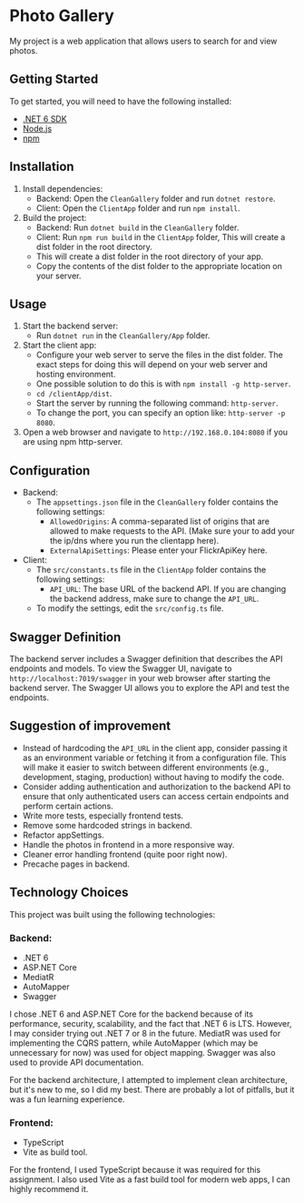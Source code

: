 # Photo Gallery

My project is a web application that allows users to search for and view photos.

## Getting Started

To get started, you will need to have the following installed:

- [.NET 6 SDK](https://dotnet.microsoft.com/download/dotnet/6.0)
- [Node.js](https://nodejs.org/)
- [npm](https://www.npmjs.com/)

## Installation

1. Install dependencies:
   - Backend: Open the `CleanGallery` folder and run `dotnet restore`.
   - Client: Open the `ClientApp` folder and run `npm install`.
2. Build the project:
   - Backend: Run `dotnet build` in the `CleanGallery` folder.
   - Client: Run `npm run build` in the `ClientApp` folder, This will create a dist folder in the root directory.
   - This will create a dist folder in the root directory of your app.
   - Copy the contents of the dist folder to the appropriate location on your server.

## Usage

1. Start the backend server:
   - Run `dotnet run` in the `CleanGallery/App` folder.
2. Start the client app:
   - Configure your web server to serve the files in the dist folder. The exact steps for doing this will depend on your web server and hosting environment.
   - One possible solution to do this is with `npm install -g http-server`.
   - `cd /clientApp/dist`.
   - Start the server by running the following command: `http-server`.
   - To change the port, you can specify an option like: `http-server -p 8080`.
3. Open a web browser and navigate to `http://192.168.0.104:8080` if you are using npm http-server.

## Configuration

- Backend:
  - The `appsettings.json` file in the `CleanGallery` folder contains the following settings:
    - `AllowedOrigins`: A comma-separated list of origins that are allowed to make requests to the API. (Make sure your to add your the ip/dns where you run the clientapp here).
    - `ExternalApiSettings`: Please enter your FlickrApiKey here.
- Client:
  - The `src/constants.ts` file in the `ClientApp` folder contains the following settings:
    - `API_URL`: The base URL of the backend API. If you are changing the backend address, make sure to change the `API_URL`.
  - To modify the settings, edit the `src/config.ts` file.

## Swagger Definition

The backend server includes a Swagger definition that describes the API endpoints and models. To view the Swagger UI, navigate to `http://localhost:7019/swagger` in your web browser after starting the backend server. The Swagger UI allows you to explore the API and test the endpoints.

## Suggestion of improvement

- Instead of hardcoding the `API_URL` in the client app, consider passing it as an environment variable or fetching it from a configuration file. This will make it easier to switch between different environments (e.g., development, staging, production) without having to modify the code.
- Consider adding authentication and authorization to the backend API to ensure that only authenticated users can access certain endpoints and perform certain actions.
- Write more tests, especially frontend tests.
- Remove some hardcoded strings in backend.
- Refactor appSettings.
- Handle the photos in frontend in a more responsive way.
- Cleaner error handling frontend (quite poor right now).
- Precache pages in backend.

## Technology Choices

This project was built using the following technologies:

### Backend:

- .NET 6
- ASP.NET Core
- MediatR
- AutoMapper
- Swagger

I chose .NET 6 and ASP.NET Core for the backend because of its performance, security, scalability, and the fact that .NET 6 is LTS. However, I may consider trying out .NET 7 or 8 in the future. MediatR was used for implementing the CQRS pattern, while AutoMapper (which may be unnecessary for now) was used for object mapping. Swagger was also used to provide API documentation.

For the backend architecture, I attempted to implement clean architecture, but it's new to me, so I did my best. There are probably a lot of pitfalls, but it was a fun learning experience.

### Frontend:

- TypeScript
- Vite as build tool.

For the frontend, I used TypeScript because it was required for this assignment. I also used Vite as a fast build tool for modern web apps, I can highly recommend it.
